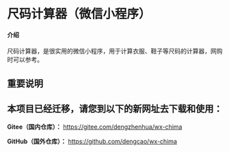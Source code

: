 # 尺码计算器（微信小程序）

#### 介绍
尺码计算器，是很实用的微信小程序，用于计算衣服、鞋子等尺码的计算器，网购时可以参考。

## 重要说明

## 本项目已经迁移，请您到以下的新网址去下载和使用：


 **Gitee（国内仓库）：** https://gitee.com/dengzhenhua/wx-chima

 **GitHub（国外仓库）：** https://github.com/dengcao/wx-chima

